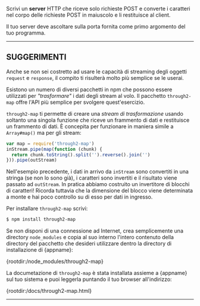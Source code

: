 Scrivi un **server** HTTP che riceve solo richieste POST e converte i caratteri nel corpo delle richieste POST in maiuscolo e li restituisce al client.

Il tuo server deve ascoltare sulla porta fornita come primo argomento del tuo programma.

----------------------------------------------------------------------
## SUGGERIMENTI

Anche se non sei costretto ad usare le capacità di streaming degli oggetti `request` e `response`, il compito ti risulterà molto più semplice se le userai.

Esistono un numero di diversi pacchetti in npm che possono essere utilizzati per *"trasformare"* i dati degli stream al volo. Il pacchetto `through2-map` offre l'API più semplice per svolgere quest'esercizio.

`through2-map` ti permette di creare una *stream di trasformazione* usando soltanto una singola funzione che riceve un frammento di dati e restituisce un frammento di dati. È concepita per funzionare in maniera simile a `Array#map()` ma per gli stream:

```js
var map = require('through2-map')
inStream.pipe(map(function (chunk) {
  return chunk.toString().split('').reverse().join('')
})).pipe(outStream)
```

Nell'esempio precedente, i dati in arrivo da `inStream` sono convertiti in una stringa (se non lo sono già), i caratteri sono invertiti e il risultato viene passato ad `outStream`. In pratica abbiamo costruito un invertitore di blocchi di caratteri! Ricorda tuttavia che la dimensione del blocco viene determinata a monte e hai poco controllo su di esso per dati in ingresso.

Per installare `through2-map` scrivi:

```sh
$ npm install through2-map
```

Se non disponi di una connessione ad Internet, crea semplicemente una directory `node_modules` e copia al suo interno l'intero contenuto della directory del pacchetto che desideri utilizzare dentro la directory di installazione di {appname}:

  {rootdir:/node_modules/through2-map}

La documetazione di `through2-map` è stata installata assieme a {appname} sul tuo sistema e puoi leggerla puntando il tuo browser all'indirizzo:

  {rootdir:/docs/through2-map.html}

----------------------------------------------------------------------
